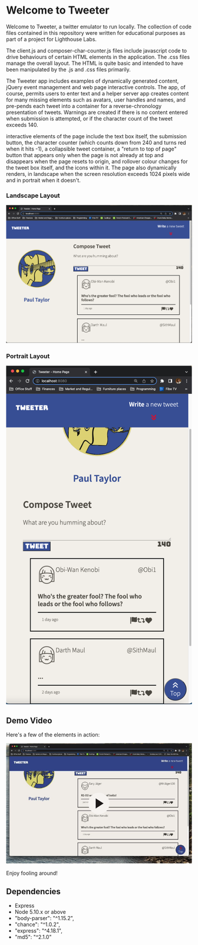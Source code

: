 # Welcome to Tweeter

Welcome to Tweeter, a twitter emulator to run locally. The collection of code files contained in this repository were written for educational purposes as part of a project for Lighthouse Labs. 

The client.js and composer-char-counter.js files include javascript code to drive behaviours of certain HTML elements in the application. The .css files manage the overall layout. The HTML is quite basic and intended to have been manipulated by the .js and .css files primarily. 

The Tweeter app includes examples of dynamically generated content, jQuery event management and web page interactive controls. The app, of course, permits users to enter text and a helper server app creates content for many missing elements such as avatars, user handles and names, and pre-pends each tweet into a container for a reverse-chronology presentation of tweets. Warnings are created if there is no content entered when submission is attempted, or if the character count of the tweet exceeds 140. 

interactive elements of the page include the text box itself, the submission button, the character counter (which counts down from 240 and turns red when it hits -1), a collapsible tweet container, a "return to top of page" button that appears only when the page is not already at top and disappears when the page resets to origin, and rollover colour changes for the tweet box itself, and the icons within it. The page also dynamically renders, in landscape when the screen resolution exceeds 1024 pixels wide and in portrait when it doesn't.

### Landscape Layout
![landscape image](/public/images/Tweeter1.png)

### Portrait Layout
![portrait image](/public/images/Tweeter2.png)

## Demo Video

Here's a few of the elements in action:

[![demo video](/public/images/Tweeter3.png)](/public/images/TweeterDemoVideo.mov)

Enjoy fooling around!

## Dependencies

- Express
- Node 5.10.x or above
- "body-parser": "^1.15.2",
- "chance": "^1.0.2",
- "express": "^4.18.1",
- "md5": "^2.1.0"

